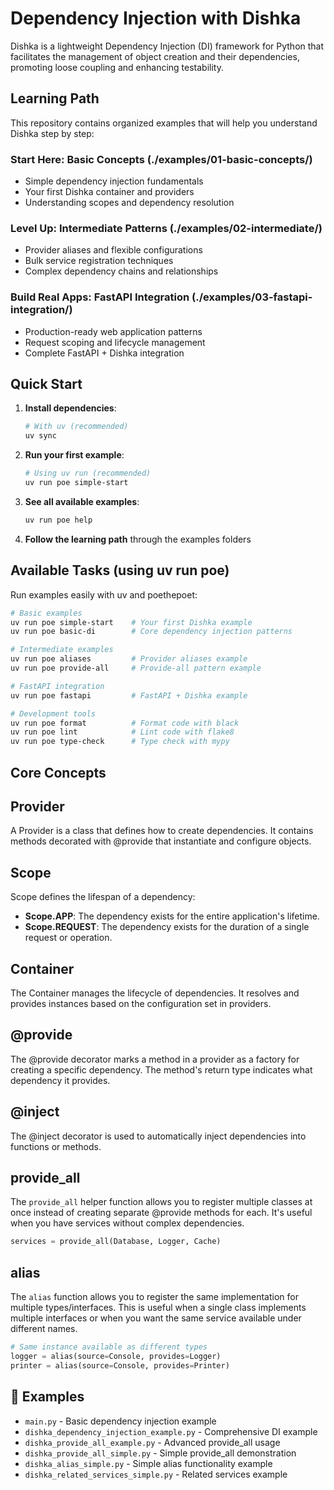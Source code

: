 # Dependency Injection with Dishka

Dishka is a lightweight Dependency Injection (DI) framework for Python that facilitates the management of object creation and their dependencies, promoting loose coupling and enhancing testability.

## Learning Path

This repository contains organized examples that will help you understand Dishka step by step:

### Start Here: Basic Concepts (./examples/01-basic-concepts/)
- Simple dependency injection fundamentals
- Your first Dishka container and providers
- Understanding scopes and dependency resolution

### Level Up: Intermediate Patterns (./examples/02-intermediate/)
- Provider aliases and flexible configurations
- Bulk service registration techniques
- Complex dependency chains and relationships

### Build Real Apps: FastAPI Integration (./examples/03-fastapi-integration/)
- Production-ready web application patterns
- Request scoping and lifecycle management
- Complete FastAPI + Dishka integration

## Quick Start

1. **Install dependencies**:
   ```bash
   # With uv (recommended)
   uv sync
   
   ```

2. **Run your first example**:
   ```bash
   # Using uv run (recommended)
   uv run poe simple-start
   
   ```

3. **See all available examples**:
   ```bash
   uv run poe help
   ```

4. **Follow the learning path** through the examples folders

## Available Tasks (using uv run poe)

Run examples easily with uv and poethepoet:

```bash
# Basic examples
uv run poe simple-start    # Your first Dishka example
uv run poe basic-di        # Core dependency injection patterns

# Intermediate examples  
uv run poe aliases         # Provider aliases example
uv run poe provide-all     # Provide-all pattern example

# FastAPI integration
uv run poe fastapi         # FastAPI + Dishka example

# Development tools
uv run poe format          # Format code with black
uv run poe lint            # Lint code with flake8
uv run poe type-check      # Type check with mypy
```

## Core Concepts

## Provider

A Provider is a class that defines how to create dependencies. It contains methods decorated with @provide that instantiate and configure objects.

## Scope

Scope defines the lifespan of a dependency:

- **Scope.APP**: The dependency exists for the entire application's lifetime.
- **Scope.REQUEST**: The dependency exists for the duration of a single request or operation.

## Container

The Container manages the lifecycle of dependencies. It resolves and provides instances based on the configuration set in providers.

## @provide

The @provide decorator marks a method in a provider as a factory for creating a specific dependency. The method's return type indicates what dependency it provides.

## @inject

The @inject decorator is used to automatically inject dependencies into functions or methods.
## provide_all

The `provide_all` helper function allows you to register multiple classes at once instead of creating separate @provide methods for each. It's useful when you have services without complex dependencies.

```python
services = provide_all(Database, Logger, Cache)
```

## alias

The `alias` function allows you to register the same implementation for multiple types/interfaces. This is useful when a single class implements multiple interfaces or when you want the same service available under different names.

```python
# Same instance available as different types
logger = alias(source=Console, provides=Logger)
printer = alias(source=Console, provides=Printer)
```

## 📁 Examples

- `main.py` - Basic dependency injection example
- `dishka_dependency_injection_example.py` - Comprehensive DI example
- `dishka_provide_all_example.py` - Advanced provide_all usage
- `dishka_provide_all_simple.py` - Simple provide_all demonstration
- `dishka_alias_simple.py` - Simple alias functionality example
- `dishka_related_services_simple.py` - Related services example